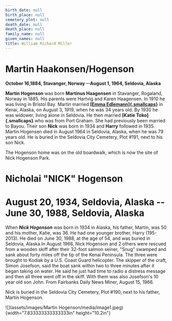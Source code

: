 ```yaml
---
birth_date: null
birth_place: null
cemetery_plot: null
death_date: null
death_place: null
family_name: null
given_names: null
title: William Richard Miller
---
```


# Martin Haakonsen/Hogenson

**October 16,1884, Stavanger, Norway --August 1, 1964, Seldovia,
Alaska**

**Martin Hogenson** was born **Martinus Haagensen** in
Stavanger, Rogaland, Norway in 1885. His parents were Hartvig and Karen
Haagensen. In 1910 he was living in Bristol Bay. Martin married [**[Emma
Edlemann]{.smallcaps}**](../Word_Documents/Andrew%20Matson%20and%20Edelman.docx)
in Kenai, Alaska, on August 3, 1919, when he was 34 years old. By 1930
he was widower, living alone in Seldovia. He then married **[Katie
Toko]{.smallcaps}** who was from Port Graham. She had previously been
married to Bayou. Their son **Nick** was born in 1934 and
**Harry** followed in 1935. Martin Hogensen died in August
1964 in Seldovia, Alaska, when he was 79 years old. He is buried in the
Seldovia City Cemetery, Plot \#191, next to his son Nick.

The Hogenson home was on the old boardwalk, which is now the site of
Nick Hogenson Park.

# Nicholai "NICK" Hogenson

# August 20, 1934, Seldovia, Alaska -- June 30, 1988, Seldovia, Alaska

When ***Nick Hogenson*** was born in 1934 in Alaska, his
father, Martin, was 50 and his mother, Katie, was 36. He had one younger
brother, Harry (195-2013). He died on June 30, 1988, at the age of 54,
and was buried in Seldovia, Alaska.In August 1966, Nick Hogenson and 2
others were rescued from a wooden skiff after their 32-foot salmon
seiner, "Snug" swamped and sank about forty miles off the tip of the
Kenai Peninsula. The three were brought to Kodiak by a U.S. Coast Guard
helicopter. The skipper of the craft, Simon Josefson, said the boat sank
within two to three minutes after it began taking on water. He said he
just had time to radio a distress message and then all three went off in
the skiff. With them was also Josefson's 10 year old son John. From
Fairbanks Daily News Miner, August 15, 1966.

Nick is buried in the Seldovia City Cemetery, Plot \#190, next to his
father, Martin Hogenson.

![](assets/images/Martin Hogenson/media/image1.jpeg){width="7.833333333333333in"
height="10.2in"}
